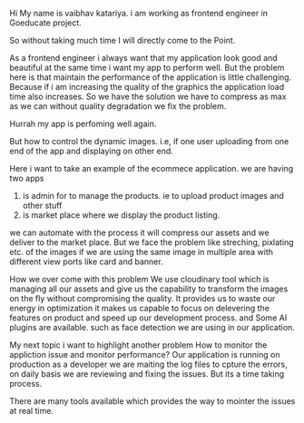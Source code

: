 Hi My name is vaibhav katariya. i am working as frontend engineer in Goeducate project.

So without taking much time I will directly come to the Point.

As a frontend engineer i always want that my application look 
good and beautiful at the same time i want my app to perform well.
But the problem here is that maintain the performance of the application is little challenging. Because if i am increasing the quality of the graphics the application load time also increases. 
So we have the solution we have to compress as max as we can without quality degradation we fix the problem.

Hurrah my app is perfoming well again.

But how to control the dynamic images. i.e, if one user uploading from one end of the app and displaying on other end.

Here i want to take an example of the ecommece application.
we are having two apps 
1. is admin for to manage the products. ie to upload product images and other stuff
2. is market place where we display the product listing.

we can automate with the process it will compress our assets and we deliver to the market place. But we face the problem like streching, pixlating etc. of the images if we are using the same image in multiple area with different view ports like card and banner.

How we over come with this problem 
We use cloudinary tool which is managing all our assets and give us the
capability to transform the images on the fly without compromising the 
quality. It provides us to waste our energy in optimization it makes
us capable to focus on delevering the features on product and speed 
up our development process.
and Some AI plugins are available.
such as face detection we are using in our application.

My next topic i want to highlight  another problem 
How to monitor the appliction issue and monitor performance?
Our application is running on production as a developer we are maiting the log files to cpture the errors, on daily basis we are reviewing and fixing the issues. But its a time taking process.

There are many tools available which provides the way to mointer the issues
at real time. 
